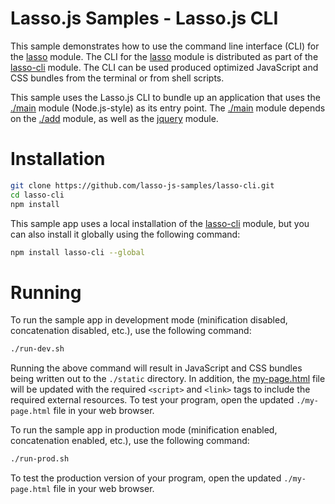 Lasso.js Samples - Lasso.js CLI
================================

This sample demonstrates how to use the command line interface (CLI) for the [lasso](https://github.com/lasso-js/lasso) module. The CLI for the  [lasso](https://github.com/lasso-js/lasso) module is distributed as part of the [lasso-cli](https://github.com/lasso-js/lasso-cli) module. The CLI can be used produced optimized JavaScript and CSS bundles from the terminal or from shell scripts.

This sample uses the Lasso.js CLI to bundle up an application that uses the [./main](https://github.com/raptorjs/raptor-samples/blob/master/lasso-cli/main.js) module (Node.js-style) as its entry point. The [./main](https://github.com/raptorjs/raptor-samples/blob/master/lasso-cli/main.js) module depends on the [./add](https://github.com/raptorjs/raptor-samples/blob/master/lasso-cli/add.js) module, as well as the [jquery](https://www.npmjs.org/package/jquery) module.

# Installation

```bash
git clone https://github.com/lasso-js-samples/lasso-cli.git
cd lasso-cli
npm install
```

This sample app uses a local installation of the [lasso-cli](https://github.com/lasso-js/lasso-cli) module, but you can also install it globally using the following command:

```bash
npm install lasso-cli --global
```

# Running

To run the sample app in development mode (minification disabled, concatenation disabled, etc.), use the following command:

```bash
./run-dev.sh
```

Running the above command will result in JavaScript and CSS bundles being written out to the `./static` directory. In addition, the [my-page.html](https://github.com/raptorjs/raptor-samples/blob/master/lasso-cli/my-page.html) file will be updated with the required `<script>` and `<link>` tags to include the required external resources. To test your program, open the updated `./my-page.html` file in your web browser.

To run the sample app in production mode (minification enabled, concatenation enabled, etc.), use the following command:

```bash
./run-prod.sh
```

To test the production version of your program, open the updated `./my-page.html` file in your web browser.

